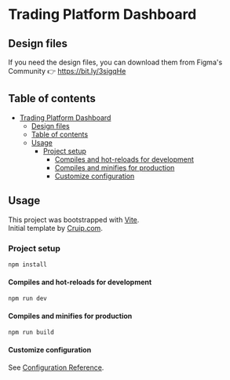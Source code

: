 # Trading Platform Dashboard

## Design files

If you need the design files, you can download them from Figma's Community 👉 https://bit.ly/3sigqHe

## Table of contents

- [Trading Platform Dashboard](#trading-platform-dashboard)
  - [Design files](#design-files)
  - [Table of contents](#table-of-contents)
  - [Usage](#usage)
    - [Project setup](#project-setup)
      - [Compiles and hot-reloads for development](#compiles-and-hot-reloads-for-development)
      - [Compiles and minifies for production](#compiles-and-minifies-for-production)
      - [Customize configuration](#customize-configuration)

## Usage

This project was bootstrapped with [Vite](https://vitejs.dev/).  
Initial template by [Cruip.com](https://cruip.com/).


### Project setup
```
npm install
```

#### Compiles and hot-reloads for development
```
npm run dev
```

#### Compiles and minifies for production
```
npm run build
```

#### Customize configuration
See [Configuration Reference](https://vitejs.dev/guide/).
